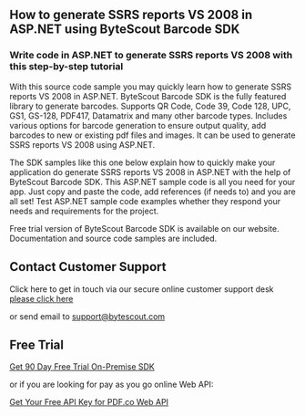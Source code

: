 ## How to generate SSRS reports VS 2008 in ASP.NET using ByteScout Barcode SDK

### Write code in ASP.NET to generate SSRS reports VS 2008 with this step-by-step tutorial

With this source code sample you may quickly learn how to generate SSRS reports VS 2008 in ASP.NET. ByteScout Barcode SDK is the fully featured library to generate barcodes. Supports QR Code, Code 39, Code 128, UPC, GS1, GS-128, PDF417, Datamatrix and many other barcode types. Includes various options for barcode generation to ensure output quality, add barcodes to new or existing pdf files and images. It can be used to generate SSRS reports VS 2008 using ASP.NET.

The SDK samples like this one below explain how to quickly make your application do generate SSRS reports VS 2008 in ASP.NET with the help of ByteScout Barcode SDK. This ASP.NET sample code is all you need for your app. Just copy and paste the code, add references (if needs to) and you are all set! Test ASP.NET sample code examples whether they respond your needs and requirements for the project.

Free trial version of ByteScout Barcode SDK is available on our website. Documentation and source code samples are included.

## Contact Customer Support

Click here to get in touch via our secure online customer support desk [please click here](https://bytescout.zendesk.com/hc/en-us/requests/new?subject=ByteScout%20Barcode%20SDK%20Question)

or send email to [support@bytescout.com](mailto:support@bytescout.com?subject=ByteScout%20Barcode%20SDK%20Question) 

## Free Trial

[Get 90 Day Free Trial On-Premise SDK](https://bytescout.com/download/web-installer?utm_source=github-readme)

or if you are looking for pay as you go online Web API:

[Get Your Free API Key for PDF.co Web API](https://pdf.co/documentation/api?utm_source=github-readme)